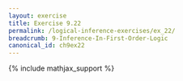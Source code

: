```yaml
---
layout: exercise
title: Exercise 9.22
permalink: /logical-inference-exercises/ex_22/
breadcrumb: 9-Inference-In-First-Order-Logic
canonical_id: ch9ex22
---
```


{% include mathjax_support %}
